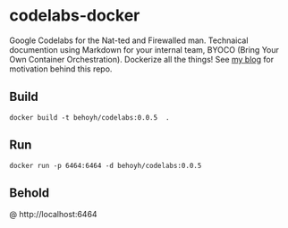 # codelabs-docker

Google Codelabs for the Nat-ted and Firewalled man. Technaical documention using Markdown for your internal team, BYOCO (Bring Your Own Container Orchestration).
Dockerize all the things! See [my blog](https://beshoyhanna.com/posts/BZf9BgGStHqUzavaWdtD) for motivation behind this repo.

## Build

`docker build -t behoyh/codelabs:0.0.5  .`


## Run

`docker run -p 6464:6464 -d behoyh/codelabs:0.0.5`


## Behold

@ http://localhost:6464
